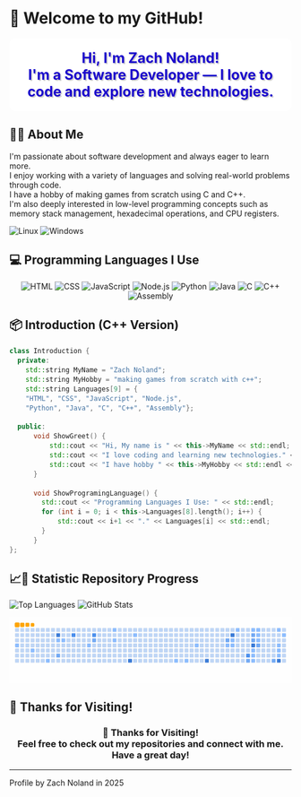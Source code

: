 # 👋 Welcome to my GitHub!

<div align="center" style="background-color: white; color: rgb(27, 7, 204); padding: 20px; border-radius: 10px;">
  <h3 style="text-shadow: 2px 2px 1px rgba(0,0,0,0.2); font-size: 25px; margin: 0;">
    Hi, I'm Zach Noland!<br>
    I'm a Software Developer — I love to code and explore new technologies.
  </h3>
</div>

## 👨‍💻 About Me

I'm passionate about software development and always eager to learn more.  
I enjoy working with a variety of languages and solving real-world problems through code.  
I have a hobby of making games from scratch using C and C++.  
I'm also deeply interested in low-level programming concepts such as memory stack management, hexadecimal operations, and CPU registers.
<p>
  <img src="https://img.shields.io/badge/OS-Linux-blue?&logo=Linux" alt="Linux" />
  <img src="https://img.shields.io/badge/OS-Windows-blue?&logo=Windows" alt="Windows" />
</p>

## 💻 Programming Languages I Use

<p align="center">
  <img src="https://img.shields.io/badge/HTML-E34F26?style=for-the-badge&logo=html5&logoColor=white" alt="HTML" />
  <img src="https://img.shields.io/badge/CSS-1572B6?style=for-the-badge&logo=css3&logoColor=white" alt="CSS" />
  <img src="https://img.shields.io/badge/JavaScript-F7DF1E?style=for-the-badge&logo=javascript&logoColor=black" alt="JavaScript" />
  <img src="https://img.shields.io/badge/Node.js-339933?style=for-the-badge&logo=nodedotjs&logoColor=white" alt="Node.js" />
  <img src="https://img.shields.io/badge/Python-3776AB?style=for-the-badge&logo=python&logoColor=white" alt="Python" />
  <img src="https://img.shields.io/badge/☕_Java-007396?style=for-the-badge&logo=java&logoColor=white" alt="Java" />
  <img src="https://img.shields.io/badge/C-00599C?style=for-the-badge&logo=c&logoColor=white" alt="C" />
  <img src="https://img.shields.io/badge/C++-00599C?style=for-the-badge&logo=c%2B%2B&logoColor=white" alt="C++" />
  <img src="https://img.shields.io/badge/Assembly-6E4C13?style=for-the-badge&logo=gnubash&logoColor=white" alt="Assembly" />
</p>

## 📦 Introduction (C++ Version)

```cpp
class Introduction {
  private:
    std::string MyName = "Zach Noland";
    std::string MyHobby = "making games from scratch with c++";
    std::string Languages[9] = {
    "HTML", "CSS", "JavaScript", "Node.js",
    "Python", "Java", "C", "C++", "Assembly"};

  public:
      void ShowGreet() {
          std::cout << "Hi, My name is " << this->MyName << std::endl;
          std::cout << "I love coding and learning new technologies." << std::endl;
          std::cout << "I have hobby " << this->MyHobby << std::endl << std::endl;
      }

      void ShowProgramingLanguage() {
        std::cout << "Programming Languages I Use: " << std::endl;
        for (int i = 0; i < this->Languages[8].length(); i++) {
            std::cout << i+1 << "." << Languages[i] << std::endl;
        }
      }
};
```

## 📈🐍 Statistic Repository Progress

<p align="left">
<img src="https://github-readme-stats.vercel.app/api/top-langs/?username=MuzakyGood&layout=compact&theme=github_dark" alt="Top Languages" height="165"/>
<img src="https://github-readme-stats.vercel.app/api?username=MuzakyGood&show_icons=true&theme=github_dark" alt="GitHub Stats" height="165"/>
</p>

<p><img align="center" alt="snake eating my contributions" src="https://raw.githubusercontent.com/MuzakyGood/MuzakyGood/output/github-contribution-grid-snake.gif" width="1000" />

## 🙏 Thanks for Visiting!
<h3 align="center"> 🙏 Thanks for Visiting!<br> Feel free to check out my repositories and connect with me. Have a great day! </h3> 

---
<p>Profile by Zach Noland in 2025</p> 